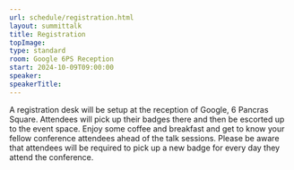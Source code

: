 ```yaml
---
url: schedule/registration.html
layout: summittalk
title: Registration
topImage: 
type: standard
room: Google 6PS Reception
start: 2024-10-09T09:00:00
speaker:
speakerTitle:
---
```


<div class="font-google font-medium">

A registration desk will be setup at the reception of Google, 6 Pancras Square. Attendees will pick up their badges there and then be escorted up to the event space. 
Enjoy some coffee and breakfast and get to know your fellow conference attendees ahead of the talk sessions. 
Please be aware that attendees will be required to pick up a new badge for every day they attend the conference. 

</div>